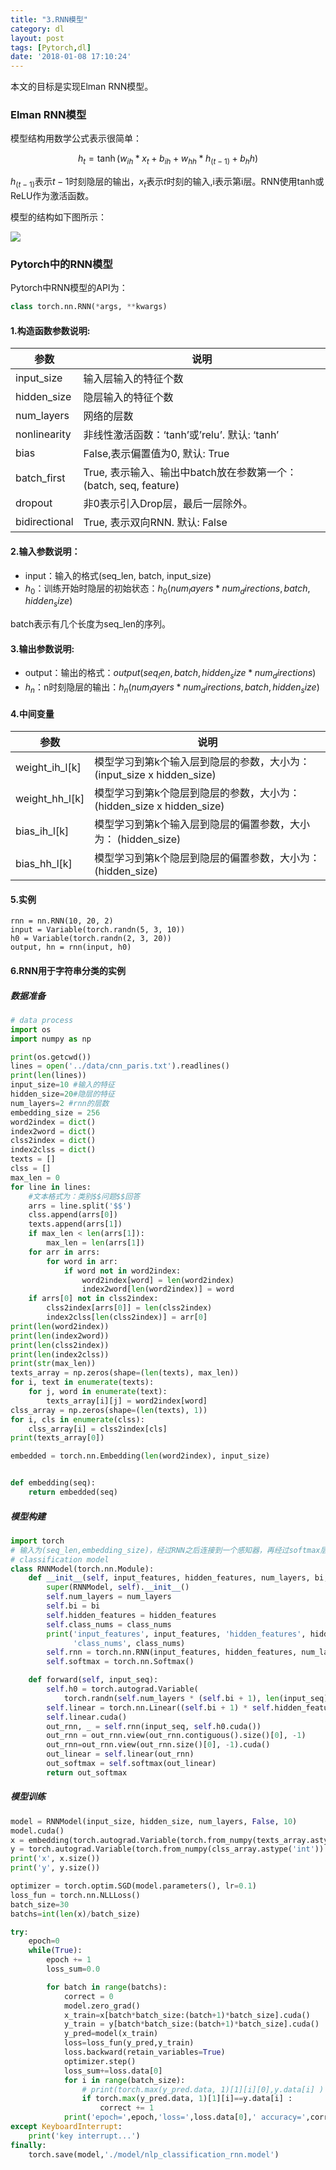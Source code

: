 ```yaml
---
title: "3.RNN模型"
category: dl
layout: post
tags: [Pytorch,dl]
date: '2018-01-08 17:10:24'
---
```



本文的目标是实现Elman RNN模型。

### Elman RNN模型
模型结构用数学公式表示很简单：

$$h_t=\tanh(w_{ih}*x_t+b_{ih}+w_{hh}*h_{(t-1)}+b_hh)$$

$h_{(t-1)}$表示$t-1$时刻隐层的输出，$x_t$表示$t$时刻的输入,i表示第i层。RNN使用tanh或ReLU作为激活函数。

模型的结构如下图所示：

![](/imgs/rnn.png)

### Pytorch中的RNN模型

Pytorch中RNN模型的API为：
```python
class torch.nn.RNN(*args, **kwargs)
```
#### 1.构造函数参数说明:	

|参数|说明|
|-|-|
|input_size|输入层输入的特征个数|
|hidden_size|隐层输入的特征个数|
|num_layers|网络的层数|
|nonlinearity|非线性激活函数：‘tanh’或’relu’. 默认: ‘tanh’|
|bias|False,表示偏置值为0, 默认: True|
|batch_first|True, 表示输入、输出中batch放在参数第一个：(batch, seq, feature)|
|dropout|非0表示引入Drop层，最后一层除外。|
|bidirectional|True, 表示双向RNN. 默认: False|


#### 2.输入参数说明：

- input：输入的格式(seq_len, batch, input_size)
- $h_0$：训练开始时隐层的初始状态：$h_0 (num_layers * num_directions, batch, hidden_size)$

batch表示有几个长度为seq_len的序列。

#### 3.输出参数说明: 

- output：输出的格式：$output(seq_len, batch,  hidden_size* num_directions)$
- $h_n$：n时刻隐层的输出：$h_n (num_layers * num_directions, batch, hidden_size)$


#### 4.中间变量

|参数|说明|
|-|-|
|weight_ih_l[k]|模型学习到第k个输入层到隐层的参数，大小为：(input_size x hidden_size)|
|weight_hh_l[k]|模型学习到第k个隐层到隐层的参数，大小为：(hidden_size x hidden_size)|
|bias_ih_l[k]|模型学习到第k个输入层到隐层的偏置参数，大小为： (hidden_size)|
|bias_hh_l[k]|模型学习到第k个隐层到隐层的偏置参数，大小为： (hidden_size)|

#### 5.实例

```
rnn = nn.RNN(10, 20, 2)
input = Variable(torch.randn(5, 3, 10))
h0 = Variable(torch.randn(2, 3, 20))
output, hn = rnn(input, h0)
```


#### 6.RNN用于字符串分类的实例


##### 数据准备
```python
# data process
import os
import numpy as np

print(os.getcwd())
lines = open('../data/cnn_paris.txt').readlines()
print(len(lines))
input_size=10 #输入的特征
hidden_size=20#隐层的特征
num_layers=2 #rnn的层数
embedding_size = 256
word2index = dict()
index2word = dict()
clss2index = dict()
index2clss = dict()
texts = []
clss = []
max_len = 0
for line in lines:
    #文本格式为：类别$$问题$$回答
    arrs = line.split('$$')
    clss.append(arrs[0])
    texts.append(arrs[1])
    if max_len < len(arrs[1]):
        max_len = len(arrs[1])
    for arr in arrs:
        for word in arr:
            if word not in word2index:
                word2index[word] = len(word2index)
                index2word[len(word2index)] = word
    if arrs[0] not in clss2index:
        clss2index[arrs[0]] = len(clss2index)
        index2clss[len(clss2index)] = arr[0]
print(len(word2index))
print(len(index2word))
print(len(clss2index))
print(len(index2clss))
print(str(max_len))
texts_array = np.zeros(shape=(len(texts), max_len))
for i, text in enumerate(texts):
    for j, word in enumerate(text):
        texts_array[i][j] = word2index[word]
clss_array = np.zeros(shape=(len(texts), 1))
for i, cls in enumerate(clss):
    clss_array[i] = clss2index[cls]
print(texts_array[0])

embedded = torch.nn.Embedding(len(word2index), input_size)


def embedding(seq):
    return embedded(seq)
```
##### 模型构建
```python
import torch
# 输入为(seq_len,embedding_size)，经过RNN之后连接到一个感知器，再经过softmax层输出分类结果
# classification model
class RNNModel(torch.nn.Module):
    def __init__(self, input_features, hidden_features, num_layers, bi, class_nums):
        super(RNNModel, self).__init__()
        self.num_layers = num_layers
        self.bi = bi
        self.hidden_features = hidden_features
        self.class_nums = class_nums
        print('input_features', input_features, 'hidden_features', hidden_features, 'num_layers', num_layers, bi,
              'class_nums', class_nums)
        self.rnn = torch.nn.RNN(input_features, hidden_features, num_layers, bidirectional=bi, batch_first=True,dropout=0.2)
        self.softmax = torch.nn.Softmax()

    def forward(self, input_seq):
        self.h0 = torch.autograd.Variable(
            torch.randn(self.num_layers * (self.bi + 1), len(input_seq), self.hidden_features))
        self.linear = torch.nn.Linear((self.bi + 1) * self.hidden_features * input_seq.size()[1], self.class_nums)
        self.linear.cuda()
        out_rnn, _ = self.rnn(input_seq, self.h0.cuda())
        out_rnn = out_rnn.view(out_rnn.contiguous().size()[0], -1)
        out_rnn=out_rnn.view(out_rnn.size()[0], -1).cuda()
        out_linear = self.linear(out_rnn)
        out_softmax = self.softmax(out_linear)
        return out_softmax
```


##### 模型训练
```python
model = RNNModel(input_size, hidden_size, num_layers, False, 10)
model.cuda()
x = embedding(torch.autograd.Variable(torch.from_numpy(texts_array.astype('int')).view(len(texts_array), max_len)))
y = torch.autograd.Variable(torch.from_numpy(clss_array.astype('int')).view(len(clss_array)), requires_grad=False)
print('x', x.size())
print('y', y.size())

optimizer = torch.optim.SGD(model.parameters(), lr=0.1)
loss_fun = torch.nn.NLLLoss()
batch_size=30
batchs=int(len(x)/batch_size)

try:
    epoch=0
    while(True):
        epoch += 1
        loss_sum=0.0

        for batch in range(batchs):
            correct = 0
            model.zero_grad()
            x_train=x[batch*batch_size:(batch+1)*batch_size].cuda()
            y_train = y[batch*batch_size:(batch+1)*batch_size].cuda()
            y_pred=model(x_train)
            loss=loss_fun(y_pred,y_train)
            loss.backward(retain_variables=True)
            optimizer.step()
            loss_sum+=loss.data[0]
            for i in range(batch_size):
                # print(torch.max(y_pred.data, 1)[1][i][0],y.data[i] )
                if torch.max(y_pred.data, 1)[1][i]==y.data[i] :
                    correct += 1
            print('epoch=',epoch,'loss=',loss.data[0],' accuracy=',correct/batch_size)
except KeyboardInterrupt:
    print('key interrupt...')
finally:
    torch.save(model,'./model/nlp_classification_rnn.model')
```
